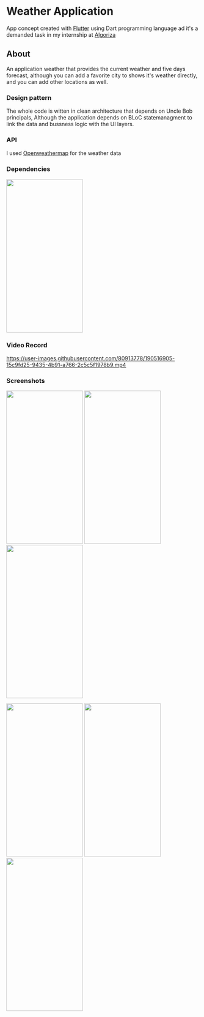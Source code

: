 # Weather Application

App concept created with [Flutter](https://flutter.dev/) using Dart programming language ad it's a demanded task in my internship at [Algoriza](https://algoriza.com/?fbclid=IwAR2zSo9Bh3oEs4COrz4p6rcDJsN75cydCJKD4HloAVlW1uTz2li-GgUGN-o)

## About

An application weather that provides the current weather and five days forecast, although you can add a favorite city to shows it's weather directly, and you can add other locations as well.

### Design pattern

The whole code is witten in clean architecture that depends on Uncle Bob principals, Although the application depends on BLoC statemanagment to link the data and bussness logic with the UI layers.

### API

I used [Openweathermap](https://openweathermap.org/api) for the weather data

### Dependencies

<p align="left">
<img weather3 src="https://user-images.githubusercontent.com/80913778/190516760-f41b8ed8-9cc8-4460-90dd-6e2d71b80e85.png" width="200" height="400">
</p>

### Video Record

https://user-images.githubusercontent.com/80913778/190516905-15c9fd25-9435-4b91-a766-2c5c5f1978b9.mp4

### Screenshots

<p float="center">
  <img Screenshot (95) src="https://user-images.githubusercontent.com/80913778/190519260-370d8776-3020-4713-b28e-1589fd395742.png" width="200" height="400"/>
  <img Screenshot (102) src="https://user-images.githubusercontent.com/80913778/190519280-1cf4a88b-ed1c-4ccb-a594-2d7d1ca64d4f.png" width="200" height="400"/> 
  <img Screenshot (97) src="https://user-images.githubusercontent.com/80913778/190519275-5cf02c99-1dd3-4ac0-b94d-080e56e799f7.png" width="200" height="400"/> 
</p>

<p float="left">
  <img Screenshot (98) src="https://user-images.githubusercontent.com/80913778/190519619-a743ba7b-178a-4ba8-9315-f70c0c8623c6.png" width="200" height="400"/>
  <img Screenshot (99) src="https://user-images.githubusercontent.com/80913778/190519623-7642f7b4-bae3-406d-91a3-a0f6ae2a4c4b.png" width="200" height="400"/> 
  <img Screenshot (100) src="https://user-images.githubusercontent.com/80913778/190519626-a61bb84a-d5e7-46c6-ae3b-8222c9901850.png" width="200" height="400"/> 
</p>


